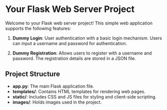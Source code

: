 # Your Flask Web Server Project

Welcome to your Flask web server project! This simple web application supports the following features:

1. **Dummy Login**: User authentication with a basic login mechanism. Users can input a username and password for authentication.

2. **Dummy Registration**: Allows users to register with a username and password. The registration details are stored in a JSON file.

## Project Structure

- **app.py**: The main Flask application file.
- **templates/**: Contains HTML templates for rendering web pages.
- **static/**: Includes CSS and JS files for styling and client-side scripting.
- **images/**: Holds images used in the project.